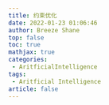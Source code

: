```yaml
---
title: 约束优化
date: 2022-01-23 01:06:46
author: Breeze Shane
top: false
toc: true
mathjax: true
categories: 
 - AritficialIntelligence
tags: 
 - Aritficial Intelligence
article: false
---
```

